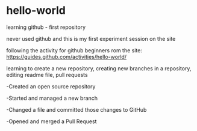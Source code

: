 # hello-world
learning github - first repository

never used github and this is my first experiment session on the site

following the activity for github beginners rom the site:
https://guides.github.com/activities/hello-world/

learning to create a new repository, creating new branches in a repository, editing readme file, pull requests


-Created an open source repository

-Started and managed a new branch

-Changed a file and committed those changes to GitHub

-Opened and merged a Pull Request

